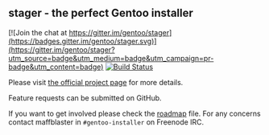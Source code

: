 stager - the perfect Gentoo installer
-----

[![Join the chat at https://gitter.im/gentoo/stager](https://badges.gitter.im/gentoo/stager.svg)](https://gitter.im/gentoo/stager?utm_source=badge&utm_medium=badge&utm_campaign=pr-badge&utm_content=badge)
[![Build Status](https://travis-ci.org/gentoo/stager.svg)](https://travis-ci.org/gentoo/stager)

Please visit [the official project page](https://wiki.gentoo.org/wiki/Project:Installer) for more details.

Feature requests can be submitted on GitHub.

If you want to get involved please check the [roadmap](road_map.md) file. For any concerns contact maffblaster in `#gentoo-installer` on Freenode IRC.

